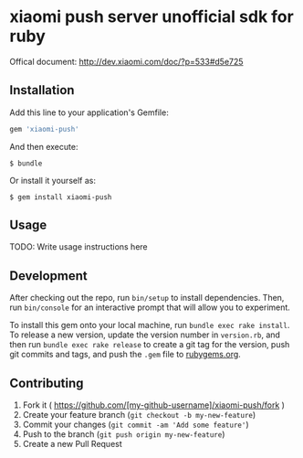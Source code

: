 xiaomi push server unofficial sdk for ruby
==========================================

Offical document: http://dev.xiaomi.com/doc/?p=533#d5e725

Installation
------------

Add this line to your application's Gemfile:

```ruby
gem 'xiaomi-push'
```

And then execute:

```
$ bundle
```

Or install it yourself as:

```
$ gem install xiaomi-push
```

Usage
-----

TODO: Write usage instructions here

Development
-----------

After checking out the repo, run `bin/setup` to install dependencies. Then, run `bin/console` for an interactive prompt that will allow you to experiment.

To install this gem onto your local machine, run `bundle exec rake install`. To release a new version, update the version number in `version.rb`, and then run `bundle exec rake release` to create a git tag for the version, push git commits and tags, and push the `.gem` file to [rubygems.org](https://rubygems.org).

Contributing
------------

1.	Fork it ( https://github.com/[my-github-username]/xiaomi-push/fork )
2.	Create your feature branch (`git checkout -b my-new-feature`\)
3.	Commit your changes (`git commit -am 'Add some feature'`\)
4.	Push to the branch (`git push origin my-new-feature`\)
5.	Create a new Pull Request

